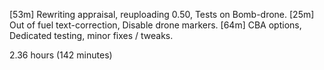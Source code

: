 [53m] Rewriting appraisal, reuploading 0.50, Tests on Bomb-drone.
[25m] Out of fuel text-correction, Disable drone markers.
[64m] CBA options, Dedicated testing, minor fixes / tweaks.

2.36 hours (142 minutes)